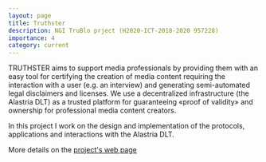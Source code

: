```yaml
---
layout: page
title: Truthster
description: NGI TruBlo prject (H2020-ICT-2018-2020 957228)
importance: 4
category: current
---
```

TRUTHSTER aims to support media professionals by providing them with an easy tool for certifying the creation of media content requiring the interaction with a user (e.g. an interview) and generating semi-automated legal disclaimers and licenses. We use a decentralized infrastructure (the Alastria DLT) as a trusted platform for guaranteeing «proof of validity» and ownership for professional media content creators.

In this project I work on the design and implementation of the protocols, applications and interactions with the Alastria DLT.

More details on the [project's web page](https://www.trublo.eu/truthster/)